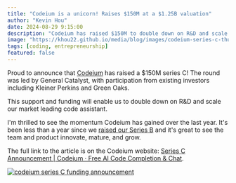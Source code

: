 ```yaml
---
title: "Codeium is a unicorn! Raises $150M at a $1.25B valuation"
author: "Kevin Hou"
date: 2024-08-29 9:15:00
description: "Codeium has raised $150M to double down on R&D and scale its market leading code assistant."
image: "https://khou22.github.io/media/blog/images/codeium-series-c-thumbnail.png"
tags: [coding, entrepreneurship]
featured: false
---
```


Proud to announce that [Codeium](https://codeium.com) has raised a $150M series C! The round was led by General Catalyst, with participation from existing investors including Kleiner Perkins and Green Oaks.

This support and funding will enable us to double down on R&D and scale our market leading code assistant.

I'm thrilled to see the momentum Codeium has gained over the last year. It's been less than a year since we [raised our Series B](https://khou22.com/blog/codeium-series-b-announcement) and it's great to see the team and product innovate, mature, and grow.

The full link to the article is on the Codeium website: [Series C Announcement | Codeium · Free AI Code Completion & Chat](https://codeium.com/blog/series-c-annoucement).

[![codeium series C funding announcement](https://khou22.github.io/media/blog/images/codeium-series-c-thumbnail.png)](https://codeium.com/blog/series-c-annoucement)

